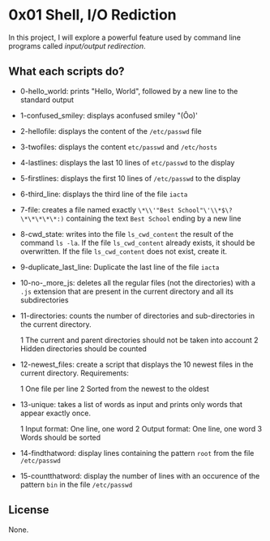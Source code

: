 # 0x01 Shell, I/O Rediction

In this project, I will explore a powerful feature used by command line programs called _input/output redirection_.


## What each scripts do?

* 0-hello_world: prints "Hello, World", followed by a new line to the standard output
* 1-confused_smiley:  displays aconfused smiley "(Ôo)'
* 2-hellofile: displays the content of the `/etc/passwd` file
* 3-twofiles: displays the content `etc/passwd` and `/etc/hosts`
* 4-lastlines: displays the last 10 lines of `etc/passwd` to the display
* 5-firstlines: displays the first 10 lines of `/etc/passwd` to the display 
* 6-third_line: displays the third line of the file `iacta`
* 7-file:  creates a file named exactly `\*\\'"Best School"\'\\*$\?\*\*\*\*\*:)` containing the text `Best School` ending by a new line
* 8-cwd_state: writes into the file `ls_cwd_content` the result of the command `ls -la`. If the file `ls_cwd_content` already exists, it should be overwritten. If the file `ls_cwd_content` does not exist, create it.
* 9-duplicate_last_line: Duplicate the last line of the file `iacta`
* 10-no-_more_js: deletes all the regular files (not the directories) with a `.js` extension that are present in the current directory and all its subdirectories
* 11-directories: counts the number of directories and sub-directories in the current directory.

  1 The current and parent directories should not be taken into account
  2 Hidden directories should be counted
* 12-newest_files: create a script that displays the 10 newest files in the current directory. Requirements:

  1 One file per line
  2 Sorted from the newest to the oldest
* 13-unique: takes a list of words as input and prints only words that appear exactly once.

  1 Input format: One line, one word
  2 Output format: One line, one word
  3 Words should be sorted
* 14-findthatword: display lines containing the pattern `root` from the file `/etc/passwd`
* 15-countthatword: display the number of lines with an occurence of the pattern `bin` in the file `/etc/passwd`

## License
None.
